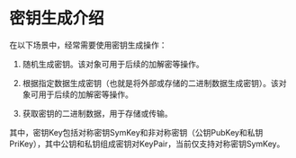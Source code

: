 # 密钥生成介绍

在以下场景中，经常需要使用密钥生成操作：

1. 随机生成密钥。该对象可用于后续的加解密等操作。

2. 根据指定数据生成密钥（也就是将外部或存储的二进制数据生成密钥）。该对象可用于后续的加解密等操作。

3. 获取密钥的二进制数据，用于存储或传输。

其中，密钥Key包括对称密钥SymKey和非对称密钥（公钥PubKey和私钥PriKey），其中公钥和私钥组成密钥对KeyPair，当前仅支持对称密钥SymKey。
